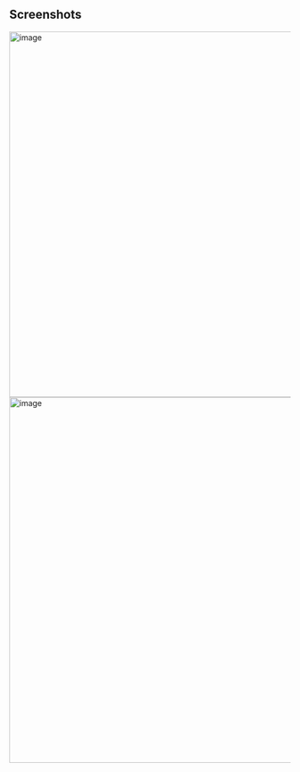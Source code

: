 ## Screenshots
<img width="1348" height="654" alt="image" src="https://github.com/user-attachments/assets/684b3bd6-8e81-4c4c-a33e-5c7170213665" />
<img width="1348" height="654" alt="image" src="https://github.com/user-attachments/assets/8d835071-0fe9-4e89-87da-ad796a1342d8" />



